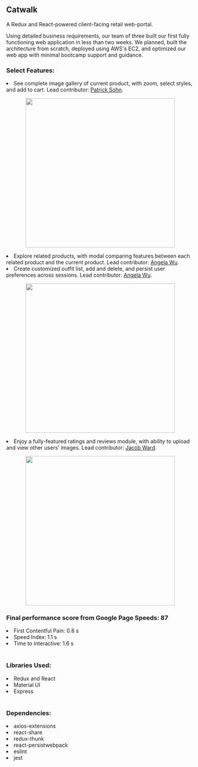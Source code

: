 <h2>Catwalk</h2>

A Redux and React-powered client-facing retail web-portal.

Using detailed business requirements, our team of three built our first fully functioning web application in less than two weeks.
We planned, built the architecture from scratch, deployed using AWS's EC2, and optimized our web app with minimal bootcamp support and guidance.

<h3>Select Features:</h3>
<li>See complete image gallery of current product, with zoom, select styles, and add to cart. Lead contributor: <a href="https://github.com/psohn12">Patrick Sohn</a>.</li>
<p align="center"><img class="center" src="https://thumbs.gfycat.com/RipeLividEmperorpenguin-max-1mb.gif" width="400px"></p>
<li>Explore related products, with modal comparing features between each related product and the current product. Lead contributor: <a href="https://github.com/aywgit">Angela Wu</a>.</li>
<li>Create customized outfit list, add and delete, and persist user preferences across sessions. Lead contributor: <a href="https://github.com/aywgit">Angela Wu</a>.</li>
<p align="center"><img src="https://thumbs.gfycat.com/EasyUntriedGonolek-max-1mb.gif" width="400px"></p>
<li>Enjoy a fully-featured ratings and reviews module, with ability to upload and view other users' images. Lead contributor: <a href="https://github.com/smilinjake">Jacob Ward</a>.</li>
<p align="center"><img src="https://thumbs.gfycat.com/FamiliarVibrantBluefish-max-1mb.gif" width="400px"></p>
<h3>Final performance score from Google Page Speeds: 87</h3>
<li>First Contentful Pain: 0.8 s </li>
<li>Speed Index: 1.1 s </li>
<li>Time to Interactive: 1.6 s </li>
<br>
<h3>Libraries Used:</h3>
<li>Redux and React</li>
<li>Material UI</li>
<li>Express</li>
<br>
<h3>Dependencies:</h3>
<li>axios-extensions</li>
<li>react-share</li>
<li>redux-thunk</li>
<li>react-persist</lis
<li>webpack</li>
<li>eslint</li>
<li>jest</li>
